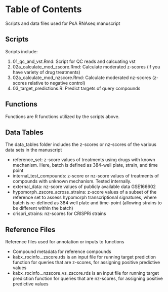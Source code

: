 # Table of Contents
Scripts and data files used for PsA RNAseq manuscript

## Scripts
Scripts include:
<ol>
  <li>01_qc_and_vst.Rmd: Script for QC reads and calcuating vst</li>
  <li>02a_calculate_mod_zscore.Rmd: Calculate moderated z-scores (if you have variety of drug treatments)</li>
  <li>02a_calculate_mod_nzscore.Rmd: Calculate moderated nz-scores (z-scores relative to negative control)</li>
  <li>03_target_predictions.R: Predict targets of query compounds</li>
</ol>

## Functions
Functions are R functions utilized by the scripts above.

## Data Tables
The data_tables folder includes the z-scores or nz-scores of the various data sets in the manuscript
* reference_set: z-score values of treatments using drugs with known mechanism. Here, batch is defined as 384-well plate, strain, and time point
* internal_test_compounds: z-score or nz-score values of treatments of compounds with unknown mechanism. Tested internally.
* external_data: nz-score values of publicly available data GSE166602
* hypomorph_zscore_across_strains: z-score values of a subset of the reference set to assess hypomorph transcriptional signatures, where batch is re-defined as 384 well plate and time-point (allowing strains to be different within the batch)
* crispri_strains: nz-scores for CRISPRi strains

## Reference Files
Reference files used for annotation or inputs to functions
* Compound metadata for reference compounds
* kabx_rocinfo...zscore.rds is an input file for running target prediction function for queries that are z-scores, for assigning positive predictive values
* kabx_rocinfo...nzscore_vs_zscore.rds is an input file for running target prediction function for queries that are nz-scores, for assigning positive predictive values

